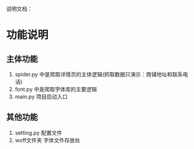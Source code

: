 说明文档：

# 功能说明

## 主体功能
1. spider.py 中是爬取详情页的主体逻辑(抓取数据只演示：商铺地址和联系电话)
2. font.py 中是爬取字体库的主要逻辑
3. main.py 项目启动入口

## 其他功能
1. setting.py 配置文件
2. woff文件夹 字体文件存放处
